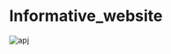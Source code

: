 # Informative_website
![apj](https://github.com/Aman8845/Informative_website/assets/150044997/f1b76911-ef52-4921-8744-b97d27e425b7)
